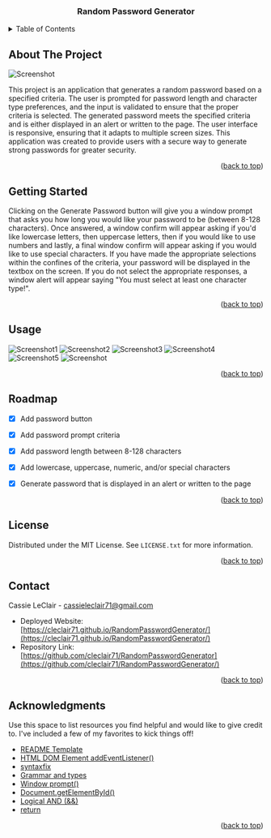 
<a name="readme-top"></a>

<!-- PROJECT LOGO -->

  <h3 align="center">Random Password Generator</h3>

<!-- TABLE OF CONTENTS -->
<details>
  <summary>Table of Contents</summary>
  <ol>
    <li>
      <a href="#about-the-project">About The Project</a>
    </li>
    <li>
      <a href="#getting-started">Getting Started</a>
    </li>
    <li><a href="#usage">Usage</a></li>
    <li><a href="#roadmap">Roadmap</a></li>
    <li><a href="#contributing">Contributing</a></li>
    <li><a href="#license">License</a></li>
    <li><a href="#contact">Contact</a></li>
    <li><a href="#acknowledgments">Acknowledgments</a></li>
  </ol>
</details>


<!-- ABOUT THE PROJECT -->
## About The Project

![Screenshot](https://user-images.githubusercontent.com/76407605/211215271-c76ae799-501c-48c4-b0f8-b5d38e13ac52.JPG)

This project is an application that generates a random password based on a specified criteria. The user is prompted for password length and character type preferences, and the input is validated to ensure that the proper criteria is selected. The generated password meets the specified criteria and is either displayed in an alert or written to the page. The user interface is responsive, ensuring that it adapts to multiple screen sizes. This application was created to provide users with a secure way to generate strong passwords for greater security.


<p align="right">(<a href="#readme-top">back to top</a>)</p>



<!-- GETTING STARTED -->
## Getting Started

Clicking on the Generate Password button will give you a window prompt that asks you how long you would like your password to be (between 8-128 characters). Once answered, a window confirm will appear asking if you'd like lowercase letters, then uppercase letters, then if you would like to use numbers and lastly, a final window confirm will appear asking if you would like to use special characters. If you have made the appropriate selections within the confines of the criteria, your password will be displayed in the textbox on the screen. If you do not select the appropriate responses, a window alert will appear saying "You must select at least one character type!".

<p align="right">(<a href="#readme-top">back to top</a>)</p>



<!-- USAGE EXAMPLES -->
## Usage
![Screenshot1](https://user-images.githubusercontent.com/76407605/211215275-5e2abf5b-df3e-4bfa-aad8-35406ae05973.JPG)
![Screenshot2](https://user-images.githubusercontent.com/76407605/211215277-a2c7e1d9-ff8d-4c51-8975-d81466b2ddb8.JPG)
![Screenshot3](https://user-images.githubusercontent.com/76407605/211215286-719ebe5b-7af4-43f7-a129-938a9bc991f3.JPG)
![Screenshot4](https://user-images.githubusercontent.com/76407605/211215289-916fd561-afd8-4ef6-9780-d0c6fd4d9e7e.JPG)
![Screenshot5](https://user-images.githubusercontent.com/76407605/211215295-1a2031bd-b443-4e24-8a74-e14767f0ca4e.JPG)
![Screenshot](https://user-images.githubusercontent.com/76407605/211215271-c76ae799-501c-48c4-b0f8-b5d38e13ac52.JPG)
<p align="right">(<a href="#readme-top">back to top</a>)</p>



<!-- ROADMAP -->
## Roadmap

- [x] Add password button
- [x] Add password prompt criteria
- [x] Add password length between 8-128 characters
- [x] Add lowercase, uppercase, numeric, and/or special characters
- [x] Generate password that is displayed in an alert or written to the page


<p align="right">(<a href="#readme-top">back to top</a>)</p>


<!-- LICENSE -->
## License

Distributed under the MIT License. See `LICENSE.txt` for more information.

<p align="right">(<a href="#readme-top">back to top</a>)</p>



<!-- CONTACT -->
## Contact

Cassie LeClair - cassieleclair71@gmail.com

* Deployed Website: [https://cleclair71.github.io/RandomPasswordGenerator/](https://cleclair71.github.io/RandomPasswordGenerator/)
* Repository Link: [https://github.com/cleclair71/RandomPasswordGenerator](https://github.com/cleclair71/RandomPasswordGenerator/)

<p align="right">(<a href="#readme-top">back to top</a>)</p>



<!-- ACKNOWLEDGMENTS -->
## Acknowledgments

Use this space to list resources you find helpful and would like to give credit to. I've included a few of my favorites to kick things off!

* [README Template](https://github.com/othneildrew/Best-README-Template)
* [HTML DOM Element addEventListener()](https://www.w3schools.com/jsref/met_element_addeventlistener.asp)
* [syntaxfix](https://syntaxfix.com/question/4859/addeventlistener-is-not-a-function-why-does-this-error-occur)
* [Grammar and types](https://developer.mozilla.org/en-US/docs/Web/JavaScript/Guide/Grammar_and_types)
* [Window prompt()](https://www.w3schools.com/jsref/met_win_prompt.asp)
* [Document.getElementById()](https://developer.mozilla.org/en-US/docs/Web/API/Document/getElementById)
* [Logical AND (&&)](https://developer.mozilla.org/en-US/docs/Web/JavaScript/Reference/Operators/Logical_AND)
* [return](https://developer.mozilla.org/en-US/docs/Web/JavaScript/Reference/Statements/return)

<p align="right">(<a href="#readme-top">back to top</a>)</p>

